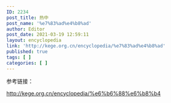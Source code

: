 ```yaml
---
ID: 2234
post_title: 热中
post_name: '%e7%83%ad%e4%b8%ad'
author: Editor
post_date: 2021-03-19 12:59:11
layout: encyclopedia
link: 'http://kege.org.cn/encyclopedia/%e7%83%ad%e4%b8%ad'
published: true
tags: [ ]
categories: [ ]
---
```

参考链接：

http://kege.org.cn/encyclopedia/%e6%b6%88%e6%b8%b4